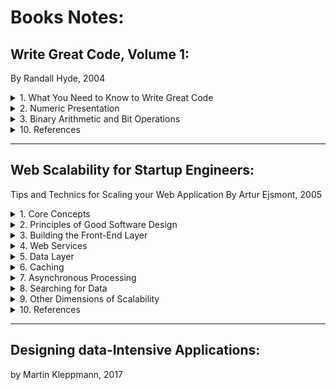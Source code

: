 # Books Notes:

## Write Great Code, Volume 1:
By Randall Hyde, 2004

<details>
<summary>1. What You Need to Know to Write Great Code</summary>
</details>

<details>
<summary>2. Numeric Presentation</summary>

- Radix: Base 
- Binary representation in programming languages: 
    - MASM t assembler adds a suffix: 
        - 1001b = 1001B = 10 base 10 
        - 1001 = One hundredand one base (radix) 10 
- Hexadecimal representation: 
    - How to make the difference between the numbers DEAD, BEEF, FEED, DEAF from standard program identifiers
    - C, C++, C#, Java add a prefix: 0xDEAD 
    - MASM adds a sufix h or H and should beggin with a digit (0-9): 
        - 0A001h, 234H
        - Something obiguous like "dead" would be written "0deadh" 
- Numeric String Presentation: 
    - Reading/writing a number from/to a user’s consol involve a string to number conversion (cin >> i in C++) 
    - A conversion from/to a string to/from a number is low 
    - It requires multiple steps
    - E.g., Conversation of a string to an unsigned integer: 
        - (1) Initialize an integer variable to 0 
        - (2) If there are no digits in the string, then the algorithm is complete and the variable holds the numeric value 
        - (3) Fetch the next digit (going from left to right) from the string 
        - (4) Multiply the variable by then and then add the digit fetched in step (3) 
        - Go to step (2) 
    - Converting an integer to a string takes even more effort 
        - It involves divisions by 10 
        - Division is very slow 
    - Great programmer will be careful the use of numeric/string conversions
        - Only use them when necessary 
- Internal numeric Representation: 
    - Make sure that your program use data objects that the machine can represent efficiently 
    - A Bit: 
    - A Nibble:
        - 4 bits  
        - Most computer systems don’t provide efficient access to nibbles in memory 
    - A byte: 
        - 8 bits 
        - The smallest addressable Data item on many CPUs 
        - The CPU can efficiently retrieve data on a 8-bit boundary from memory 
        - It’s the smallest unit of a storage on most machines 
        - Many languages use bytes to represent objects that require fewer than 8 bits such as Boolean 
        - To describe bits within a bytes, a bit number is used: 
        - Bit 0: LO, the Low Order bit or Least Significant bit 
        - Bit 1: 
        - ...
        - Bit 7: HO, Highest Order or Most Significant bit 
    - A word: 
        - It has a different meaning depending on the CPU 
        - On some CPU, it’s a 16-bit Object 
        - On other CPU, it’s a 32-bit or 64-bit Object 
        - In the 80x86 terminology, it’s 16-bits quantity 
        - Bit number 0… 15, LO, HO 
    - A double word: 
        - It's also called: dword 
        - In the 80x86 terminology, it’s a 32-bit Object 
        - CPU handles efficiently objects up to a certain size (typically 32 or 64 bits) 
        - This doesn’t mean that we can’t work with larger objects 
        - It simply becomes less efficient to do so 
        - This is why you typically won’t see programme handling numeric objects much higher than about 128 or 256 bits
    - A Quad word: 64 bits 
    - A Long word: 128 bits (a convention in the book only) 
    - A tbyte: 
        - An 80-bit type that is on Intel 80x86 platforms 
        - The 80x86 CPU family uses tbyte variables to hold extended precision floating-point values and certain binary-coded decimal (BCD) values
- Signed Numbers - The 2’s complement numbering system: 
    - It uses the HO bit as a sign bit 
    - With n digits, we can represent -2^[n -1] to +2^[n-1] - 1
    - E.g., with a 8-bit number 0x80 (10000000) is the smalled 16-bit negative number
    - Negation Algorithm:
        - Invert all the bits in the number 
        - Add +1 and Ignore any overflow 
        - E.g. 1, 0x05 (+5) => (Inversion) 0xFA =>(+1) 0xFB (-5) 
        - E.g. 2, 0xFB (-5) => 0x04 => 0x05 (+5) 
        - E.g. 3, 0x80 (smallest negative number in 8-bit representation) => 0x7F => 0x80
    - Smallest negative number in n-bit doesn't have a positive representation in n-bit representation (see n-bit representation limit above)
    - A single negative value will have different representations depending on size of the representation:
        - E.g. 1, -64:
            - It's 0xC0 in a 8-bit representation 
            - It's 0xFFC0 in a 16-bit representation
        - E.g. 2, -126: 
            - It's 0x82 in 8-bit representation
            - It's 0xFF82 in a 16-bit representation
- Some useful Properties of Binary Numbers: 
    - If LO bit = 1 in a binary (integer) => odd
    - If LO bit = 0 in a binary (integer) => even 
    - If the n LO bit of a binary number all contain 0 => the number is evenly divisible by 2^n
        - 00011000 (+24) => it's divisible by 2^3 (+8)
        - 00101000 (+40) => it's divisible by 2^3 (+8)
        - 10101000 (-88) => it's divisible by 2^3 (+8)
    - If a binary value contains a 1 in bit position p and 0s everywhere else => it’s equal to 2^p
        - 00001000 (p: 3) is equal to 2^3 (+8)
        - 01000000 (p: 7) is equal to 2^7 (+128)
    - If a binary value contains all 1s from Bit 0 to bit p - 1 and 0 elsewhere => it’s equal to 2^p - 1
        - 00001111 (p: 4) is equal to 2^4 - 1 (+15)
        - 01111111 (p: 7) is equal to 2^7 - 1 (+127) 
    - Shifting all bits in a number to the left by 1 position multiplies the binary value by 2
        - Shift(00001110, -1):(14*2) 00011100 (1C:28)
        - What about signed binary numbers?
    - Shifting all bits of an unsigned binary number to the right by 1 position divides the number by 2
        - Shift(00001110, +1) (14/2) 00000111 (+7)
        - Shift(00000111, +1) (7/2) 00000011 (+3)
    - Multiplying 2 n-bit binary values together may require as many as 2*n bits to hold the result
    - Adding or substracting 2 n-bit binary values never requires more than n+1 bits to hold the result
    - Inverting all bits in a binary number is the same thing as negating (changing the sign) and then substracting 1 from the result
        - Not n = n * (-1) - 1
    - Incrementing (adding 1 to) the largest unsigned binary value for a given number of bits always produces a value of 0
    - Decrementing (substracting 1 from) zero always produces the largest unsigned binary value for a given number of bits
    - An n-bit value provides 2^n unique combinations of those bits
    - The value 2^n - 1 contains n bits, each containing the value 1
    - You should memorize all the powers of 2 from 2^0 through 2^16, as these values come up in programs all the time
- Sign Extension, Zero Extension, and Contraction:
    - Extension of a non-negative value is different from the extension of a negative value:
        - E.g. of a non-negative value: 0x40 in 8-bit is 0x0040 in 16-bit
        - E.g. of a negative value: 0x82 in 8-bit is 0xFF82 in 16-bit (see 2's compliment numbering system above)
    - The sign extension:
        - It's extending a value from some number of bits to a greater number of bits
        - It requires to copy the sign bit (1) into the additional HO bits in the new format
        - E.g., Assigning a smaller integer to a larger integer
        - It never fails but...
        - It isn't always free even if it seems easy
        - It may require more machine instructions than using data with 2 like-sized integer variables
        - It never fails
    - The zero extension:
        - It's the sign extension for unsigned values
        - It requires to copy 0 into the additional HO bits in the new format
        - It never fails but it isn't always free... see sign extension above
    - The sign contraction:
        - It's converting a value with some number of bits to the same value with a few number of bits
        - It can fail or generate a completly different number
        - E.g., sign contract of -448 from a 16-bit representation 0xFE40 to a 8-bit can fail or generate a different number 0x40 (+64)
        - C language simply stores the LO portion of the number into a smaller variable and throws away the HO portion 
        - The algorithm is:
        - 1st Check All HO bytes that we want to discard 
        - If any HO bytes contain a value different from either 0x00 or OxFF (sign), conversion can't be done
        - 2nd Check the HO bit of the resulting value
        - It must match every bit removed in the previous step (either 0s or 1s)
        - E.g., sign contract 16-bit values to 8-bit values:
        - 0xFF80 is possible (0x80): discarded byte is 0xFF, HO bit in the resulting number (80) is equal to bits removed (1s of 0xFF byte)
        - 0x0040 is possible (0x40): discarded byte is 0x00, HO bit in the resulting number (40) is equal to bits removed (0s of 0x00 byte)
        - 0x0100 isn't possible: discarded byte 0x01 isn't 0x00 nor 0xFF
        - 0xFF40 isn't possible: discarded byte 0xFF, HO bit in the resulting number (40) isn't equal to bits removed (1 of 0xFF byte)
    - Recommendations:
        - Use sign extension carefully as it isn't always free
        - Avoid sign contraction as much as possible
        - Compare the number to contract with upper and lower bounds values before contraction
        - In low-level languages such as C/C++, turn this into a macro (#define) otherwise our code may become unreadble
        - In high-level languages, a check may be done automatically, handle exceptions
- Saturation:

</details>

<details>
<summary>3. Binary Arithmetic and Bit Operations</summary>


</details>

<details>
<summary>10. References</summary>

- Books:
- Whitepapers:
- Articles:
- Talks:

</details>

---

## Web Scalability for Startup Engineers:
Tips and Technics for Scaling your Web Application
By Artur Ejsmont, 2005

<details>
<summary>1. Core Concepts</summary>

- Most scalability issues can be boiled down to just few measurements: 
    - Handling more data. 
    - Handling higher concurrency levels 
    - Handling higher interaction rate. 
- Vertical Scalability: 
    - Adding more I/O capacity by adding more hard drives in Redundant Array of Independent Disks (RAID) arrays 
    - I/O throughput and disk saturation are the main bottlenecks in database servers 
    - Adding more derived and setting up a RAID array can help to distribute reads and write across more devices 
    - RAID 10 
    - Improving I/O access times but switching to Solid-State drives (SSD). SSD and Sequential Read/write: The difference isn’t that big 
    - Even For some No SQL databases such as Cassandra, SSD is less attractive because of this sequential write/read. Pp. 23
    - Reducing I/O operations by increasing RAM => this means more space for the file system cache and more working memory for the application
    - Improving network throughput upgrading network interfaces or installing new ones: 
        - Upgrade network provider’s connection or even upgrade your network adapters to allow greater throughput
    - Switching to servers with more processors or more virtual core (threads). 
    - Limits of Vertical Scaling: 
        - Cost: Cost of RAM of 256GB >>> RAM of 128GB ($18,000.00 >>> $3,000.00)
        - Database and applications limits due to Locks of share memory (lock contention)
- Isolation of services: 
    - It is moving different parts of the system to separate physical servers by installing each type of service on a separate physical machine
    - A service is an application like:
        - A web server (Apache for example) or 
        - A database engine (MySQL), 
        - File Transfer Protocol (FTP), 
        - DNS, cache, etc. 
    - Functional Partitioning: Divide your web app into smaller independent pieces and host them on separate machines 
        - Admin console where customers can manage their accounts: Machine 1, 
        - Main application business in Machine 2 
        - Each part of the app would use a different subdomain so that traffic would be directed to it based simply on the IP address of the web server 
- Content Delivery Network (CDN): 
    - It is a pScalability for Static Content 
    - A CDN is a hosted service that takes care of global distribution of static files (images, JavaScript, CSS, videos) 
    - It works as an HTTP proxy: 
        - Clients that need to download static files connect to one of the servers owned by the CDN provider instead of your servers 
        - If the CDN server doesn’t have the requested content yet, it asks your server for it and caches it from then on
    - This will reduce the amount of bandwidth your servers need
    - CDN would serve static content from the closest data center
- Horizontal Scalability: 
    - Distribution of the Traffic
    - Horizontally Scalable systems don’t need strong servers; they usually run on lots of  cheap “commodity” servers
    - But it requires a specific architecture (different from 1 server system architecture)
    - Areas where it is easiest to achieve horizontally Scalability: Web Servers, Caches
    - Area where it is more difficult: databases, other persistence stores
    - Round-Robin DNS service: 
        - It used to distribute traffic among web servers 
        - It is a DNS server feature allowing you to resolve a single domain name to one of many IP addresses 
        - Once a client received an IP address, it will only communicate with the selected server 
- Web Services Layer (7): 
    - It contains our application logic (business)
    - It is decoupled from the front-end layer (presentation and business logic are decoupled)
    - It makes "Functional Partitions" easier to create
    - The communication protocol used between front-end app. and web services is usually "Representational State Transfer" (REST) or Simple Object Access Protocol (SOAP) 
    - They should be kept Stateless: this make easier to scale them horizontally
    - They're often deployed in parallel to front-end application servers rather than hidden behind them (because they're exposed to 3rd-Parties and directly to customers)
- Additional Components: Since frond-end servers and web services are stateless, web applications often deploy: 
    - Object caches (5): used by bother frond-end application servers and web services
    - Message queues (6): used to postpone some of the processing to a later stage and to delegate work to queue worker machines. 
    - Queue Worker Machines (10): they're offline job-processing servers providing high-latency functions (such as asynchronous notifications and order fulfillment
- Data Persistence Layer: 
    - Most difficult layer to scale horizontally
    - It is an area of polyglot persistence: 
        - Where multiple data stores are used by the same company to leverage their unique benefits
        - It allows better scalability
- Application Architecture: 
    - Domain-Driven Design: It should evolve around the business model (it shouldn't revolve around a framework or any particular technology)
    - Front-end:  
        - The layer translating between the public interface and internal service calls
        - It will live in Front-end Servers (should be as dumb as possible, see Front-end layer above)
        - It should allow communication over HTTP (AJAX, web sessions, for example)
        - It should be as a plugin that could be removed, replaced or plugged back in, plug mobile front-end or command line front-end
        - It should be decoupled from the web service layer (business logic) 
        - It shouldn't be aware of any databases/3rd-party services
        - It could send events to message queues and use cache back ends to increase the speed and scaling
        - Whenever we can cache an entire (fragment of) HTML page, we save much more processing time than caching just the related database query 
    - Web Services: 
        - This is called: Service-Oriented Architecture (SOA)
        - I don't consider SOAP, REST, JSON or XML in the definition of SOA, as they are implementation details
        - It will live only in the web services layer
        - It is where most of the processing has to happen
        - It is where most of the business logic should live
        - Multi-Layers Architecture, Hexagonal Architecture, Event-Driven Architecture
    - Supporting Technologies:  
        - Message queues, application cache and search engine
        - They are usually 3rd party software products configured to work with our system
        - They could be considered as black boxes in the context of architecture
        - Data stores (Databases): they should also be considered as black boxes and as plug-and-play extensions
        - 3rd-party services: 
            - They are put outside of our system boundary 
            - They should be isolated by wrapping them in a layer of indirection (a good way to minimize the risk and our dependency on their availability)
    - Figure 1-10 High-level overview of the data center infrastructure:
        - ![Figure 1-10 High-level overview of the data center infrastructure](https://s3-us-west-2.amazonaws.com/hamidgasmi.com/Books/WebScalabilityforStartupEngineers/1-CoreConcepts-01.png)

</details>

<details>
<summary>2. Principles of Good Software Design</summary>

- Simplicity: Keep thing simple but no simpler
- Hide Complexity and Build Abstraction 
    - Local simplicity is achieved by ensuring that you can look at any single class/module/application and quickly understand what its purpose is and how it works 
        - When we look at a class:
            - We should be able to quickly understand how it works without knowing all the details of how other remote parts of the system work
            - We should only have to comprehend the class at hand to fully understand its behavior 
        - When we look at a module, 
            - We should be able to disregard the methods and think of the module as a set of classes 
        - When we look at an application, 
            - We should be able to identify key modules and their higher-level functions, 
            - but without the need to know the classes’ details 
        - When we look at a System, 
            - We should be able to see only our top level applications and identify their responsibilities 
            - without having to care about how they fulfill them 
    - At module level: No class should depend on more than few other interfaces or classes 
    - Avoid over engineering: 
        - This means building a solution that is much more complex than is really necessary
        - When we try to predict every possible use case and every edge case, we lose focus on the most common use cases
        - Good design allows you to add details and features later. 
        - Build iteratively. 
    - Test-Driven Development: 
        - Write tests first then implement the actual functionality. 
        - Since we write tests first, we wouldn’t add unnecessary functionality as it would require us to write tests for it as well. 
        - This allow us to focus on the output first (in other words the clients needs) before jumping on the solution. 
        - Models of Simplicity in Software Design: 
            - Grails, Hadoop and Google Maps API are a few models of simplicity (great places for further study). 
            - Grails: Read Grails in Action and Spring Recipes 
            - Hadoop: (mapReduce paradigm, Hadoop platform). Open source.  
            - To read: MapReduce white paper and Hadoop in Action. 
- Loose Coupling: to keep coupling between parts of our system as low as necessary  
    - Avoiding unnecessary coupling by generating public getters/setters: never do it 
        - Make them protected/public only when it is really necessary 
        - Hide as much as we can and expose as little as possible 
    - Avoiding unnecessary coupling: 
        - When clients of a module/class need to invoke methods in a particular order for the work to be done correctly 
        - Often it's caused by bad api design, such as the existence of initialization functions 
        - Clients of modules/classes shouldn’t have to know how you expect them to use our code 
    - Avoiding unnecessary coupling by avoiding circular dependencies between layers of the same application/modules/classes 
    - A diagram of a well-designed module should look more like a tree (directed a cyclic graph) rather than a social network graph 
    - E.g. of loose coupling: the design of Unix command-line programs and their use of pipes
    - E.g. of loose coupling: Simple Logging Facade for Java (SLF4J). 
        - To check it’s structure and to compare to Log4J and Java Logging API 
    - Books to read regarding loose coupling: 1,2,10,12,14,22,27,31 
    - DRY - Don’t Repeat yourself: 
        - Avoid reimplementing functions that exists: hashing functions, sorting, b-trees, model view controller (MVC) frameworks, database abstraction layers. 
        - Use libraries/tools/frameworks that do exist. Start 1st by searching online if there are any open-source alternative available out there. 
        - Use Design Patterns. Books: 1, 7,10,36,1 
        - Create web services to avoid duplicating a functionality into each application. 
    - Coding to Contract or coding to interface: 
        - By creating explicit contracts, we extract the thing that clients are allowed to see and depend upon. 
        - For methods, the contract is their signature. 
        - For classes, the contract is the public interface of the class: all accessible method and their signatures. 
        - For modules, the contract includes all the publicly available classes/interfaces and their public method signatures. 
        - For applications, the contract means some form of a web service API specification. 
        - We should depend on the contracts instead of implementation whenever we can. 
        - Interfaces should only depend on other interfaces and never on concrete classes. 
        - Classes should depend on interfaces as much as possible. 
    - Draw Diagrams: 
        - Use case, class diagram, module diagrams. 
        - UML books: 1,7,10 
        - Tool: Cloud based too: draw.io 
- Single Responsibility: 
    - Classes should have one single responsibility and no more. 
    - This will let our module/application/system decoupled and makes easy our unit tests.  
    - Guidelines: If a class breaks any of the guidelines below, it is a good indicator that we may need to revisit and potentially refactor it. 
    - Class Length: Keep a class length below 2 to 4 screens of code. 
    - Dependency: Ensure that our class depend on no more than 5 other interfaces/classes 
    - Ensure that a class has a specific goal/purpose. 
    - Class Comment: 
        - Summarize the responsibility of the class in a single sentence
        - Put it in a comment on top of the class name 
        - If we find it hard to summarize the class responsibility, it usually means that our class does more than one thing 
    - On the higher level, module or application we should 
        - limit the scope of each of them 
        - Isolate them from the rest of the system by using an explicit interface (a web service, for example). 
        - summarize its responsibility in 1 or 2 sentences 
    - Helpful Concepts: 
        - Design Patterns as strategy, iterator, proxy and adapter (books: 5, 7) 
        - Domaine-driven design (book: 2) 
        - Good software design books (1, 3, 7)
- Open-Closed Principle: 
    - It stands for "open for extension and closed for modification". 
    - It "... Maximizes the number of decisions not made." - Robert Martin
    - It allows us to leave more options available and delay decisions about the details. 
    - It reduces the need to change existing code. 
    - We should make the code flexible: Generic types, Interfaces, Comparators
- Dependency Injection: 
    - It provides references to objects that the class depends on, instead of allowing the class to gather the dependencies itself 
    - It is about knowing as little as possible: 
        - It allows classes to "not know" how their dependencies are assembled, 
        - Where they come from, or what actual implementation are fulfilling their contracts 
    - It can be summarized as:
        - Not using the "new" keyword in our classes and 
        - Demanding instances of our dependencies to be provided to our class by its clients. 
        - We could use a constructor-based dependency injection. 
    - It is limited to object created and assembly of its dependencies. 
    - E.g., Java Spring framework or Grails framework. 
- Inversion of Control (IOC): 
    - It is a broad principle that includes Dependency Injection principle.  
    - It is a method of removing responsibilities of a class to make it simpler and less coupler to the rest of the system. 
    - It is not having to know who will create and use your objects, how, or when. 
    - Instead of us being in control of creating instances of our objects and invoking methods, 
    - We become the creator of plugins or extensions to the framework. 
    - IOC will look at the web request and figure out which classes should be instantiated and which components should be delegated to
    - E.g., Spring, Symfony, Rails, Java EE containers. 
    - Components of a good IOC framework include the following: 
        - We can create plugins for our framework. 
        - Each plugin is independent and can be added or removed at any time. 
        - Our framework can auto-detect these plugins, or there is a way of configuring which plugin should be used and how. 
        - Our framework defines the interface for each plugin type and it isn't coupled to plugins themselves. 
- Designing for Scale: 
    - It comes with costs: 
        - 90% of startups fail; 
        - 9% succeed moderately and have limited scalability need; 
        - < 1% of them ever grow to the size that requires horizontal scalability 
    - Do not overengineer by preparing for scale that we will never use
    - Estimate first carefully the most realistic scalability needs of our system and design accordingly
    - Could be broken down to 3 basic design techniques: 
        - Adding more clones: adding indistinguishable components. 
        - Functional partitioning: dividing the system into smaller subsystem based on functionality. 
        - Data partitioning: keeping a subset of the data on each machine. 
- Adding More Clones: 
    - It is the easiest and most common scaling strategy. 
    - It is design our application in a way that would allow to scale by simply adding more clones (an copy of a component or a server). 
    - It is to be able to send each request to a random clone and get a correct result. 
    - Pay attention to where you keep the application state and how we propagate state changes among our clones. 
        - It works best for stateless services: it doesn't depend on the local state of the server so processing the request doesn't affect the way the service behaves).
        - Not stateless services are also using this technique. It is challenging though because we need to find ways to synchronize (by using replication for example) all clones and make them interchangeable. 
    - Adding more Web Servers Clones: 
        - It is to distribute the load equally among the all web servers. 
        - It is done by a load balancer. 
- Functional Partitioning: 
    - It is about creating subsystems out of different parts of our system. 
    - From infrastructure perspective, functional partitioning is the isolation of different server roles. 
    - We divide our data centers into different server types: object cache servers, message queue servers, queue workers, web servers, data store engines, and load balancers. 
    - It is the key practices of SOA architecture. 
    - Our services could share underlying infrastructure (data store servers, for example) or they could be hosted separately. By giving our services more autonomy, we promote coding to contract and allow each service to make independent decisions as to what components are required and what the best way to scale them out is. 
- Data partitioning: 
    - It is to partition the data to keep subsets of it on each machine instead of cloning the entire data set onto each machine. 
    - It is the most complex and expensive technique because we need to be able to locate the partition on which the data lives before sending queries to the servers and that queries spanning multiple partitions may become very inefficient and difficult to implement. 
    - Share-nothing principle:  
        - each server has its own subset of data, which it can control independently. 
        - Each node (server) is autonomous and propagation (replication) and locking aren't needed. 
- Design for Self-Healing (Availability, monitoring): 
    - It is designing software for high availability and self-healing. 
    - A system is considered available as long as it performs its functions as expected from the client's perspective. 
    - It doesn't matter if the system is experiencing internal partial failure as long as it does not affect the behavior that clients depend on. 
    - Systems are measured in the "numbers of nines":  
        - A system with availability of 2 nines is available 99% of the time (3.5 days of outage per year). 
        - A system with availability of 5 nines is available 99.999% of the time (5 minutes of outage per year). 
    - Failure must be considered a norm, not a special condition (hope for the best but prepare for the worst): with 1000 servers can easily give us a few failing servers every single day. There're other reason for failure such as power outages, network failures (timeouts for example) and human errors. 
    - E.g.:  
        - Netflix's Chaos Monkey. Netflix decided that the best way to prove that the system can handle failures is to actually cause them on an ongoing basis and observe how the system responds. 
        - Crash-Only concept: the system should always be ready to crash, and whenever it reboots, it should be able to continue to work without human interaction (CouchDB implement this concept and doesn't even provide any shutdown functionality: if you want to stop a CouchDB instance, you just have to terminate it). 
    - In practice, it is mainly about removing single points of failure and graceful failover. 
        - Single point of failure is any piece of infrastructure that is necessary for the system to work properly. 
        - E.g., DNS server (Domain Name System) if we have only one; database master server; file store server. 
        - Solution 1: Redundancy (if it is a good investment): is having more than one copy of each piece of data or each component of the infrastructure. 
        - Solution 2: without a redundancy, special attention + prepare a disaster recovery plan (business continuity plan) for all pieces of infrastructures. 
    - Self-Healing example: it is about minimizing the mean time to recovery and automating the repair process. An example is: Cassandra. 
        - Mean time to recovery is the key component of the availability equation. Mean time to failure / (mean time to failure + mean time to recovery) 
        - So if you can't control mean time to failure (if you're using cloud infrastructure for example), we need to focus on mean time to recovery. In fact, Cloud hosting services like AWS use cheaper hardware, trading low failure rates for low price.

</details>

<details>
<summary>3. Building the Front-End Layer</summary>

- Approaches to building web application:
	- Traditional multipage web application: 
		- Each request result is the browser reloading an entire page with the response received from the server
		- 2 decade old but still used for its simplicity
		- In the scope of this book
	- Single-page application (SPAs):
		- These execute the most business logic in the browser
		- They built in JavaScript (mainly)
		- Web servers often reduced to providing a data api and security layer
		- Any action on user interface, JavaScript code may initiate asynchronous calls to the server to load/save data
		- Based on the response received, JavaScript code replaces parts of the user interface
		- Popular with AngularJS and mobile app framework like Sencha Touch and Ionic
		- It isn’t in this book scope
	- Hybrid applications:
		- They way modern web application are built
		- Hybrid of 2 approaches above
- Managing State
	- State: it is any data The would have to be synchronized between servers to make them identical
	- Stateless: property of a service/server/object 
		- It doesn’t hold any data (state)
		- It makes instances of the same type interchangeable
		- It allows better Scalability
		- They delegate to external services/servers/objects any data that need to be synchronized across other servers/services/objects
	- Stateful:
		- It does hold data that other instances can’t access
		- Examples: user session data, local files, local memory state, locks
- Types of states stored in the frontend layer:
	- Managing HTTP Session:
	- HTTP protocol is stateless
	- There’re techniques to create a concept of a session on top of HTTP so that sever could recognize multiple requests from the same user as parts of same session
	- HTTP Sessions are implemented using cookies
	- To make services dealing with sessions stateless, there’re 3 ways:
		- Store session state in cookies: simple but could reduce performance if session size is big
		- Delegate the session storage to an external data store: Memcached, Redis, DynamoDB, Cassandra, Teracotta an object-clustering technology for Java JVM-based languages (Groovy, Scala, Java) Teracostta allows for transparent object access from multiple machines by introducing synchronization, distributed locking , and consistency guarantees
		- Use a load balancer that supports sticky sessions: web servers are stateful but the load balancer assigns a web server for each client and by injecting a load balancer cookie (additional) to the responses, it allows to keep track of each user is assigned to which server. It isn’t recommended!
- Managing files: there’re 2 types of files
	- User-generated content being uploaded to our servers
	- Files generated by our system that need to be downloaded by the user:
		- Sometimes, we can get away with generating files on the fly and avoid storing them
		- But in many cases, we need to store the files in their exact form to ensure they will never change (invoices)
	- Technology: Simple Storage Service (S3 private or public bucket), Azure Blob Storage as the distributed file storage for our files. Cheap and a good fit in the early stages of development, when it may not make sense to store all files internally on our infrastructure
	- Public files: We should always use a content delivery network (CDN) provider to deliver public files to our users. By setting a long expiration policy on public files, we’ll allow CDN to cache them effectively forever. Then, the original servers will receive less traffic, thereby making them easier to scale
	- Private files: CDN isn’t used. Simple storage service (S3 private bucket, for example)
	- Technology 2: 
		- build our own file storage and delivery solution 
		- Look for open source components, but we’ll most likely need to build and integrate the system ourself (considerable amount of work) 
		- To use Redundant Array of Independent Disk (RAID) controllers and distribute files among your file servers (if lot of files to store but do not need a lot of throughput) 
		- Think about high availability issues (Redundancy on 1 drive may not be enough, to store files on multiple physical servers) 
		- Think about a lot of concurrent reads and writes on the same files
		- We may then need to partition a larger number of smaller file servers or use SSDs to prove higher throughput and lower random access times
		- To consider partitioning our files by uploading them to a randomly selected server and then storing the location of the file in the metadata database. As we need more servers, we can then use weighted random server selection, which allows us to specify the % of new files written to each node
		- High availability can be achieved by RAID controllers, or make our application copy each file to 2 servers at same time or use something like rsync to keep each of our “master” file servers in sync with the slave
	- Technology 3: opt for an “out of the box”, open-source data store to store our files. MongoDB allows us to store files within a MongoDB cluster by using GridFS 
		- GridFS is a MongoDB extension that splits files into smaller chunks and stores them inside MongoDB collections as if they were regular documents
		- Benefit: we only need to scale 1 system, and we can leverage partitioning and replication provided by MongoDB instead of implementing our own
		- It may add some performance overhead
	- Technology 3 Similar: Astyanax Chunked Object Store release as open-source by Netflix
		-  It uses Cassandra as the underlying data store
		- This allows us to leverage Cassandra’s core features like transparent partitioning, redundancy, and failover
		- It then adds file storage-specific features on top of Cassandra’s data model
		- It optimized access by randomizing the download order of chunks to avoid hotspots within the cluster
		- It may add some performance overhead
		- Learn more about distributed file systems like google file system (GFS), Hadoop Distributed File System (HDFS), ClusterFS,  and fully distributed and fault-tolerant design
- Managing Other Types of State:
	- E.g., local server cache, application in-memory state, resource locks
	- Frontend cache could be inconsistent and application are sensitive to that (eCommerce cached prices)
		- if they’re in each web server. For example: real-time bidding application. Complexity to coordinate invalidation of old cached data in all caches
		- Solution (Stateless): Shared Object Cache: so there is only 1 copy of each object and it could invalidate more easily
		- Some use cases aren’t sensitive to cache inconsistency. For example, online blogging plateform like Tumblr.com
	- Resource Lock:
		- They’re used to prevent race conditions and sync access shared resources
		- In some cases, they’re used in frontend layer to guarantee exclusive access to some resources 
		- Distributed Lock System is needed here: 
		- lock state should be pushed out of the application server (same way as http state)
			Create an independent service for locks
			Used this service on all web app servers to share locks globally
			Downside: increases latency
			Tech related to Java: Zookeeper with Curator library developed by Netflix. 47, L16, L17
			Tech related to PHP or Ruby: simple lock based on atomic operations of NoSQL data stores (add operation in Memcached)
			Locks could be implemented with Redis, MySQL and postgreSQL
- Components of the Scalable Front End
	- DNS(Domain Name System):
	- It is to find the server IP address
	- It is recommended to use a 3rd party hosted service
	- Amazon Tech: Route 53 (it is seamlessly integrated with amazon ecosystem such as Elastic Load Balancer)
	- Amazon Tech: latency based routing of Route 53 to direct clients to the closest data center. L20-L21-L22. It works as GeoDNS but the data center is selected based on the latency measurement It is more robust  than GeoDNS as measurements could change over time, depending on network congestion, outages, and routing pattern 
	- GeoDNS: Data center is chosen based on location of the client
	- Other tech: easydns.com, dnsmadeeasy.com, dnsimple.com, dyn.com: they all offer similar level of service, latencies and uptime guarantees (L23-L34)
	- Load Balancers:
		- Before, DNS used to be used as load balancers (Round-Robin DNS). It is not recommended now a days since they aren’t transparent for clients (removing or adding a web server isn’t good since clients may have cached the IP address and will still use the old ones + propagation delays)
		- It is recommended to use a load balancer. DNS will have 1 IP address. No dns change is load balancers are removed/added
		- Benefit 1: hidden server maintenance:
			Take a web server out or the load balancer pool
			Wait for all active connections to « drain » and the safety shut down the web server without affecting even a single client
			Good for « rolling updates » and deploy new software across the cluster without any downtime
		- Benefit 2: Seamlessly increase capacity:
			Add more web servers at any time: transparent for clients
		- Benefit 3: efficient failure management
			Quickly Remove any faulty server and replace it if needed
		- Benefit 4: automated scaling:
			If cloud based hosting with ability to configure auto-scaling 
			Amazon, open stack, rackspace
			Add/remove servers could be done automatically throughout the day
		- Benefit 4: effective resource management:
			To use Secure Sockets Layer (SSL) offloading to reduce web servers needs
			Also called SSL termination
			It is a load balancer feature allowing us to handle all SSL encryption/decryption work on the load balancer and use unencrypted connections internally »
			It is recommended
	- Load Balancer as a Hosted Service:
		- If web app is hosted on AmazonEC2 or Azure: this solution is then recommended
		- Elastic Load Balancer (ELB): it is cheapest and simplest solution to start with (one less component to manage)
		- ELB scales transparently (done by Amazon)
		- ELB has built-in high availability. Do not worry about it becoming a single point of failure
		- ELB is cost effective with minimal up-front costs
		- ELB integrates with auto scaling and allows for automatic EC2 instance replacement in case of web server failures
		- ELB can perform SSL termination
		- ELB supports graceful back-end server termination by use of the connection draining feature
		- ELB can be fully managed using Amazon SDK so that we can automate LB config changes 
		- Downside of ELB: it needs some time to « warm up » and scale out. If you get sudden spikes in traffic that requires doubling capacity in a matter of seconds or minutes, ELB may be be too slow
		- They (ELB or Azure’s LB) allow internal load balancers
	- Self-Managed Software-Based Load Balancer:
		- It is an open-source software-based LB
		- Good If hosted on a cloud with LB or doesn’t meet our requirements
		- Tech Reverse Proxy such as Nginx
		- Specialized open-source LB product like HAProxy
		- Nginx is also a reverse HTTP proxy: it can cache http responses from our servers. This quality makes it a great candidate for internal web service LB
		- HAProxy: simple. It has built-in High-Availability support. Could be configured either as a layer 4 or layer 7 LB
			When it is set up to be a Layer 4 proxy, it doesn’t inspect higher level protocols to distribute the traffic. This allow HAProxy to be a LB for any protocol, not just HTTP/HTTPs
			When it is set up to be a Layer 7 proxy, it supports sticky sessions and SSL termination but needs more resource in this case.
	- Hardware Load Balancer:
		- A dedicated device for LB
		- Good if we’re hosting a high-traffic website in our own physical data center
		- Tech: devices like Big-IP from F5 or Netscaler from Citrix
		- Hardware optimized for LB: L25-L26
		- Expensive
- Web Server:
	- They shouldn’t have much business logic
	- They should be treated as a presentation and web service results aggregation Layer
	- Tech: dynamic languages: PHP, Python, Groovy, Ruby, JavaScript (Node.js). They make frontend problems easy to solve such as SEO, AJAX, internationalization, and daily template changes
	- Not recommended tech: pure java or C or a constraining framework like Java EE, JSF, or CGI
	- It is beneficial to have the same technology stack across all of our layers
	- How to choose a tech stack: L27-L28
- Caching:
	- 1st integrate a CDN: we can use it to proxy all of the web requests coming to our servers, or we can use it solely for static files like images, CSS, and JavaScript files Not all web app can use a CDN to effectively cache entire pages
	- 2nd implement reverse proxies: CDN isn’t always possible: more personalized our content is and the more dynamic the nature of our web app, the harder it becomes to cache entire http responses. In this case, we may be better off deploying our own reverse proxy servers to gain more control over what is cached and for how long Reverse proxies tech: Varnish, Nginx
	- 3rd Store data directly in the Browser: modern browsers allow us to store up to megabytes of data
		- Good for web app for mobile clients or SPAs
	- 4th Object Cache on Web Servers: if requests can’t be satisfied from browser caches or reverse proxies
		- Tech: Redis, Memcached
		- Examples: Facebook w62, Printerest L31, Reddit L32, Tumblr L33
- Auto-Scaling:
	- Scale out or scale down automatically depending on the volume of the traffic and server load
	- It is a technique rather than a component of our infrastructure
	- By using the history volume of the traffic (days, weekends, time of the day), scale out or scale down accordingly
	- Tech: Amazon, azure, Rackspace
	- For Amazon requirement for auto-scaling:
		-  EC2, 
		- Create a web server image (Amazon Machine Image -AMI
		- Configure AMI to be able to bootstrap itself and join the cluster automatically
		- Everything needed for a new EC2 instance to be fully functional web server must be in the AMI file itself, passed in by AMI launch parameters, or fetched from a remote data store
		- We can also use Amazon storage services like SimpleDB to store bootstrap configuration for EC2 instances
		- Next, we can create an auto-scaling group to define scaling policies. It is a logical presentation of our web server cluster and it can have policies like « add 2 servers when CPU utilization is over 80% »
		- Amazon has a powerful policy framework, allowing us to schedule scaling events and set multiple threshold for different system metrics collected by Cloud Watch (a hosted service used to gather system-level metrics) »
		- When we create an auto-scaling group, we can also decide to use Amazon ELB. Then new instances added to the auto-scaling group will be automatically added to the LB pool as soon as they complete boostrapping
		- Peak: good user experience?
		- Trough: in a cost-effective manner
- Deployment Examples:
	- AWS Scenario:
		- Good for young startups
		- Amazon CloudFront: Amazon’s CDN
		- S3 buckets: location to store static files. It could be public or private
	- Private Data Center: 
		- CDN and DNS is recommended to use a 3rd party providers
	- Private data center good if:
		- We may require more predictable latencies and throughput. Hosting on our own hardware let’s us achieve submilisecond server-to-server round trips
		- Hardware servers are much more powerful than virtual servers. We’ll need many fewer machines when migrating from the cloud to bare hardware
		- Buying servers up front is expensive for a small company, but once it’s network engineering team grows and is managing over hundred servers, it may become cheaper to have our own servers rather than renting « compute units » Vertical scaling is in general more effective when done using our own hardware (RAM, I/O, SSD drives are still very expensive in the cloud when compared to regular servers)
		- Strict legal restrictions
	- Shared files deployment: depends on the throughput and data size. It is recommended solutions where the application doesn’t have to know how files are stores and replicated 
		- FTP server (File Transfer Protocol): simple
		- SAN (Storage Area Network): sophisticated
		- NoSQL data stores: sophisticated
	- We’ll need to be able to serve these files via a CDN:
		- We’ll need to put a layer of web servers in front of our file storage to allow public access to our files via the CDN
	- Books: 8, 48, 49
		- Modern web framework Spring: 14
		- Grails: 22,34: they promote good web app architecture
		- Cloud hosting: 29, w34-w36,w38

</details>

<details>
<summary>4. Web Services </summary>

- Designing Web Services:
	- Web Services an an Alternative Presentation Layer:
		- Oldest approach: Build web app 1st and then add web services on top of it
		- Monolithic approach
		- Easy to implement. Could be good for MVPs since business model isn’t tested. But not good from scalability perdpective	
	- The API-First Approach:
		- It is a new approach
		- It implies designing and building api contracts first and then building clients consuming that API
		- It came 1st as a solution to the problem of multiple user interfaces
		- It is usually much more difficult in practice than it might sound
		- It is better suited for more stable companies than it is for early-phase startups
		- It may be a cleaner way to build software, but it requires more planning, knowledge about your final requirements, and engineering resources as it takes more experience to design a scalable web service and make it flexible at the same time
	- Pragmatic Approach:
		- Learn and fail fast: no api first approach
		- Then once the idea is tested, implement a web service
		- As a result of this mixed approach, we’re likely going to end up with a combination of tightly coupled small web applucation of little business value and a set of web services fulfilling more significant and well-defined needs
- Types of Web Services:
	- Function-Centric Services:
		- The concept is to be able to call functions’ or objects’ methods on remote machines without the need to know how they are implemented (language, architecture)
		- All arguments and data needed to execute that function would be serialized and sent over the network to a machine that is supposed to execute it… serialize the result and send it back over the network
		- In practice, this was much more difficult to implement across programming languages, Central Processing Unit (CPU) architectures, run-time environments as everyone had to agree on a strict and precise way of passing arguments, converting values, and handling errors… additionally, we have to deal with resource locking, security, network latencies, concurrency, and contracts upgrades
		- There were a few types: Common Object Request Broker Architecture (CORBA), Extensible Markup Language - Remote Procédure Call (XML-RPC), Distributed Component Object Model (DCOM), and Simple Object Access Peotocol (SOAP)
		- SOAP became the dominant technology
		- SOAP implementation is to use XML to describe and encode messages and the HTTP to transport request and responses between clients and servers (WSDL and XSD files)
		- Impraticable with web technologies like PHP
		- We can’t use HTTP-level caching with SOAP: because soap requests are issued by sending XML documents (request parameters and method names are contained in the XML document itself The Uniform Resource Locator URL doesn’t contain all the information needed to perform the remote procedure call)
		- The fact above makes SOAP much less scalable in applucation where the web service response could be cached by a reverse proxy
		- Some SOAP ws-* are stateful
		- Not recommended!
    Ressource-Centric Services
		- Each resource can be treated as a type of object, and there are only few operations that can be performed on the objects (create, delete, update, and fetch)
		- REST Framework: an HTTP service with a routing mechanism to map the URL patterns to our code
		- Drawbacks: Clients won't be able to auto-generate the client code or discover the web service behavior
		- Benefit: it is less strict, allowing nonbreaking changes to be released to the server side without the need to recompile and redeploy the clients
		- A way to go around the problem of discoverability is for the service provider to build and share libraries for common languages. Client code needs to be written only once and then can be reused by multiple customers/partners This puts burden on the service provider, but allows you to reduce onboarding friction and create even better abstraction than autogenerated code would
		- Security: the client would 1st authenticate (often using Oauth 2) and then provide the authentication token in HTTP headers of each requests 
		- REST services depend on HTTPS
		- They're stateless and public operations performed using GET method could be cached transparently by HTTP caches
- Scaling REST Web Services - Keep Service Machines Stateless:
		- Push all shared state out of our web service machines onto shared data stores like object caches, databases, and message queues (see previous chapter)
		- The only type that is safe to keep on our web service machines are cached objects, which don't need to be synchronized or invalidated in any way. By definition, cache is disposable and can be rebuilt at any point of time, so server failure doesn't cause any data loss.
		- Use cases where we'll need to share some state between our web service machines:
			- Security: as our web service is likely going to require clients to pass some authentication token with each web service request (token to be validated on the web service side).  The best approach is to use a shared in-memory object cache by mapping the authentication token and have each web service machine reach out for data needed at request time (this makes easy to invalidate it when users' permissions change)
			- How to support resource Locking: this could be handled by distributed lock systems (Zookeeper) or develop our own lock service using a data store of our choice. To make sure our web services scale, we should avoid resource locks for as long as possible and look for alternative ways to synchronize parallel processes (it is challenging and creates an opportunity for our service to stall or fail) Alternatives of locks are sometimes possible: use optimistic concurrency control where we check the state before the final update; use message queues as a way to decouple components and remove the need for resource locking
			- How to avoid deadlocks: If we decide to use locks, it is important to acquire them in a consistent order. For example, if we're locking 2 user accounts to transfer funds between them, make sure we always lock them in the same order (the account with an alphanumerically lower account # gets locked first)
			- Lock granularity: if we go with locks, we need to strike a balance between having to acquire a lot of fine-grained locks and having coarse lock that block access to large sets of data 
			- Fine-grained locks increase latency as we keep sending requests to the distributed locks service. They may also increase the complexity and losing clarity as to how locks are being acquired and from where => source for deadlocks
			- Few coarse locks: may reduce the latency and risk of deadlocks, but  we can hurt our concurrency at the same time, as multiple web service threads can be blocked waiting on the same resource lock		
		- Application-level transactions: transactions can become difficult to implement, especially if we want to expose transactional guarantees in our web service contract and then coordinate higher-level distributed transactions on top of these services
			- A distributed transaction is a set of internal service steps and external web service calls that either complete together or fail entirely (it is similar to database transaction). The most common method of implementing distributed transactions is the 2 Phase Commit (2 PC) algorithm Stay away from distributed transactions and consider alternatives instead
			- Alternative 1: is to not support them at all
			- Alternative 2: is to provide a mechanism of compensating transaction. A compensating transaction can be used to revert the result of an operation that was issued as part of a larger logical transaction that has failed
- Scaling REST Web Services - Caching Service Responses:
		- It is about using the power of HTTP protocol caching (Get requests: Make sure 1st than it doesn't cause any state change or data updates... Even logs that could be useful for BI and advertising teams)
		- Be careful to web servers' local object caches. This could make each local cache to have its version
		- Identify web services which require authentication and which do not 
			- Authenticated REST endpoints could make each user to see different data based on their permissions. This means that the URL isn't enough to produce the response for the particular user
			- Instead the HTTP cache would need to include the authentication headers when building the caching key
			- This cache separation (a separate cache for each user) is good if our users should see different data, but it is wasteful if they should actually see the same thing
			- Authenticated REST resources by using HTTP headers like Vary
			- To leverage HTTP caching: make as many of our resources public as possible. This allows us to have a single cached object for each URL
- Scaling REST Web Services - Functional Partitioning:
		- It is a way to split a service into a set of smaller, fairly independent web services, where each of them focuses on a subset of functionality of the overall system.
		- For example for an e-Commerce website, we could have two functional partitioning. 1st one for products and the second one for customers.
		- The 2 functional partitioning could have differences in access patterns (More reads for products; more write for customers) => this result in different scalability needs
		- Does it make sense to use the same caching for both services?
		- Does it make sense to use the same type of data store?
		- Are both services equally critical to the business, and is the nature of the data they store the same?
		- Do we need to implement both of these vastly different web services using the same technology stack?
		- It would be best if we could answer "No" to these questions.
		- Be careful of performing functional partitioning too early or creating too many partitions: when new use cases arise that require a combination of data and features present in multiple web services. For example, what if we need to built a recommendation service where we need data from both services (products and customers).

</details>

<details>
<summary>5. Data Layer</summary>

- Scalling a relational database engine (MySQL):
	- Replication: have multiples copies (clones) of the same data stored on different machines.
		- Master-Slaves replication:
			- 1 Master dedicated for clients' writes requests (CUD: Creates, Updates, Deletes).
			- N Slaves dedicated for clients' read requests (R: Reads).
			- Synchronization (Master - Slave servers) is done through a log file called a binlog.
			- The master writes CUD binlog statements in  with a statement sequence #. 
			- Each Slave server copies statements from binlog file to its a relay log file. Then statements are executed on slave's dataset. 
			- Each slave server maintains the offset of the most recently seen statement from which to execute next statements.
			- Master and its Slaves servers replication is asynchronous: The master server writes on its own binglog file regardless if any slave servers are connected or not. The slave servers know where they left off and make sure to get the right updates.
			- Therefore, Master and Slaves servers are decoupled	
			- Replication lag: it takes some time to a data to be replicated on all slave servers. It should take < 1 second.
			- Reads could be distributed on slave server (a Slave 1 for regular application queries, a Slave 2 for slow read queries such as reporting queries)
			- Use it to perform zero-downtime backups.
			- Slave failure: If a slave server dies, we can simply take it out of rotation (stop sending requests to that server). It isn't a big concern.
			- Master failure: MySQL doesn't support automatic failover or any mechanism of automated promotion of slave to a master. It is a manual process (find out a slave that is most up to date. Then reconfigure it to become a master. Make sure that the remaining slave servers are identical to the new master. Reconfigure them to replicate from the new master). 
			- We have a single source of truth semantics
		- Master-Master replication:
			- 2 master servers that could accept writes.
			- Circular Replication: Master A replicates from Master B and Master B replicates from Master A.
			- Binlog stores: the server name the statement was originally written to. This way, a statement isn't executed twice on the same server.
			- Complex but it is a could be used as a faster solution for master server failover: In case of Master A failure, our application can be quickly reconfigured to direct all writes to Master B.
			- Masters can also have the same number of slave servers. Our application can be then running with equal capacity using either of the groups.
			- This could be used to upgrade our software/hardware with minimal downtime (upgrade one group at a time)
			- It isn't recommended to let the application write on both masters at same time: higher complexity and risk of data inconsistency. Use auto-increment and UUID() in a specific way to make sure we never end up with the same sequence # being generated on both masters at the same time (see below). 
			- It isn't a scalability tool: master servers perform all writes (they don't do less) + additional writes relay log. Master servers have the same data size (more memory, more disk...).
			- We lose a single source of truth semantics
		- Ring Replication:
			- When 3 or more master servers.
			- It is the worst replication variants discussed so far.
			- Reduce availability (higher chance of one of servers failing) and makes failure recovery more difficult
			- This increases replication lag: each write jumps from master to master until it makes a circle (if 4 master servers and 0.5 second for each replication then: 1.5 second for all replication)
			- We lose a single source of truth semantics.
		- Replication challenges:
			- Rebuilding a MySQL slave is manual process: In fact, MySQL doesn't allow us to bootstrap a slave from an empty database. We need a consistent backup of all of the data and the corresponding sequence # of the last statement that was executed. From there, the slave server could be started and it will begin catching up with the replication backlog. It could be long for busy databases.
			- Master failure management: see Master-Slaves replication above.
			- Replication lag:  
				- How to make sure that a read request that happen after a write get the most recent data?
				- No matter which server we ask, there may be an update on its way from the master that can't be seen yet.
				- This is called eventual consistency.
				- To prevent this timing issue, one approach is to cache the data that has been written on the client side so that we wouldn't need to read the data that we have just written.
			- It isn't a way to scale data set size (since the whole data set is cloned in all servers).
			- There're many ways in which we can break MySQL replication or end up with inconsistent data: 
				- Using functions that generate random numbers or 
				- Executing an update statement with a limit clause may result in a different value written on the master and on its slaves. 
				- Once master and slaves get out of sync, we are in serious trouble, as all of the following CUD statements may also behave differently on each of the servers.
				- Open-Source tools that can help us to discover such problems: pt-table-checksum, pt-table-sync.
			- Deploy multiple levels of slaves to increase the read capacity:
				- A good way to Scale the number of read queries per second
	- Data Partitioning (Sharding):
		- It is to divide the data set into smaller pieces so that it could be distributed across multiple machines.
		- It is a scaling tool since none of the servers would need to deal with the entire data set.
		- The servers become independent from one another, as they share nothing (in the simple sharding scenario)
		- Choosing the Sharding Key: It a way to find the server (the shard) where the data is stored by using the sharding key: 
		- Mapping with an Algorithm that allow us to map the sharding key value to the actual server number ().
			- This will make difficult to scale up: if new servers are added, the mapping algorithm will change and return wrong server #. 
			- For example, modulo based mapping, with 3 servers (0, 1, 2), user id = 8 would return server 2.
			- But with 4 servers (0, 1, 2, 3), user id = 8 would return 0.
		- The mapping should allow servers to end up with roughly the same amount of data.
			- For example, Sharding based on country of origin won't assure an equal distribution.
			- Some servers will have large data sets
			- Eventually, they will end up in situation where one bucket becomes so large that it can't be handled by a single machine any more!
		- Mapping with a separate database: 
			- We could look up at the server # based on the sharding key value.
			- It fix the issue above of adding new shards.
			- Data could be migrated incrementally from one server to another, one account at a time.
			- To migrate a user, we need to lock their account, migrate the data, update data mapping table and then unlock the user account.
			- Migrate top sales clients to separate dedicated database instances to give them more capacity (sales scenario)
			- Or in another scenario, if activity isn't a good thing, migrate top noise clients into a database with all noisy users to punish them for consuming too many resources.
			- Implementation: We could use a MySQL database and use Master server that would be the source of truth + replicate that data to all of the shards + Cache to prevent any replication lag issue
		- Mapping modulo function + logical database number:
			- We use the modulo function to map from the sharding key value to the database #, but each database is just a logical MySQL database rather that a physical machine.
			-  Low cost and minimal increase of complexity.
			- 1st, we decide how many machines we want to start with (let's say: 2).
			- Then, we forecast how many machines, we may need down the road (let's say: 32).
			- In the example above (2 initial machines and 32 forecasted ones), we create 16 databases on each of the physical server.
			- In server A, we could name the databases: db-00 to db-15 and in server B: db-16 to db-31.
			- We deploy the exact same schema to each of these databases so that they're identical (see schema below).
			- At the same time, we implement the mapping function in our code that allow us to find the database # and the physical server # based on the sharding key value.
			- When we need to scale out, we simply split our physical server in two and modify our mapping server function.
			- Data migrations aren't needed (save time).
			- Small downtime for scaling out.
		- Ids aren't unique across shards (since they're generated using auto increment and databases don't know anything about one another). 
			- It may be acceptable.
			- Or if we wanted to have a globally unique IDS, we could use: auto_increment_offset.
		- Implementation:
			- It could be done on our application layer on top of any data store.
			- Some data stores provide automatic sharding and data distribution out of the box.
		- Challenges:
			- We can't execute queries spanning multiple shards (databases are independent). Execute on each shard then reprocess (merge, aggregate or group) on top of all sub results. For example, the product with TOP sales on each shard isn't necessary the product with TOP sales for the whole application!
			- We lose the ACID properties of our database as a whole. For example, if an update is needed on all shards, it could succeed on 1 share and it is committed but could fail on another shard and rolledback!
			- Get unique Ids globally: the application may need to enforce these rules. 
				□ MySQL: use auto-increment with an offset to ensure that each shard generates different #.
				□ Redis: use INCR command to increase the value of selected counter and return it in an atomic fashion. This way, we could have multiple clients requesting a new identifier in parallel and each of them would end up with a different value (guaranteeing global uniqueness).
			- Lot of extra work to scale out (add new servers): see above.
			- A solution of all challenges above is to use a cloud hosting provider (Azure SQL Database Elastic Scale is set of libraries and supporting services that take responsibility for sharding, shard management, data migration, mapping, and even cross-shard query execution)
	- Put it all together:
		- Situation	How to scale
		- Many more reads than writes	1. Replication: Scale reads by adding read replica servers
			- They've the exact copy of the data that the master database has
			- The reads will be done then from the slave databases
			- The writes will be done in the master database
		- If it ins't enough	1. Functional partitioning: Split the database into 2 functional components
			- Example: 
			- Store all of the user-centric data on one database and the rest of the data in a separate database.
			- At the same time, we could split the functionality of our web services layer into 2 independent web services. Each of them will deal with one of the servers above.
			- Functional partitioning + Replication (situation 1 and 2):
				- A functional server could be replicated (Master/Slaves) if needed
		        - A slave could be used as a backup: failover slave.
- Scalling with No SQL:
	- Eric Brewer's CAP theorem:  it is impossible to build a distributed system that would simultaneously guarantee Consistency, availability and Partition tolerance.
	- Consistency ensures that all of the nodes see the same data at the same time.
	- Availability guarantees that any available node can server client requests even when other nodes fail.
	- Partition tolerance ensures that the system can operate even in the face of network failures where communication between nodes is impossible.
	- CAP theorem was popularized under a simplified label: "Consistency, Availability, or Partition tolerance: Pick 2"
	- Eventual Consistency:
		- A property of a system where different nodes may have different versions of the data,
		- But where state changes eventually propagate to all of the servers.
		- Conflicts could happen: an item updated in 2 different servers at the same time
		- A conflict could be resolved by "The most recent write wins" policy. It is simple but it may lead to some data being lost.
		- Dynamo: A conflict could also be resolved by clients: all conflicting values are kept. When a client asks for that data, it would then return the conflicted version of the data, letting the client decide how to resolve the conflict. For example for Amazon shopping card, if there're 2 shopping cards version, the client service will merge them.
		- Cassandra: employs self-healing strategies. 10% of reads sent to Cassandra nodes trigger a background read repair mechanism: After a response is sent to the client, the Cassandra node fetches the requested data from all of the replicas, compares their values, and sends updates back to any node with inconsistent or stale data.
		- Some eventually consistent systems, such as Cassandra, allow clients to fine-tune the guarantees and tradeoffs made by specifying the consistency level of each query independently. We can choose which queries require more consistency and which ones can deal with stale data.
	- Quorum Consistency: means the majority of the replicas agree on the result. 
		- When we write using quorum consistency, the majority of the servers need to confirm that they have persisted our change.
		- Reading using quorum means that the majority of the replicas need to respond so that the most up-to-date copy of the data can be found and returned to the client.
		- Good to trade latency for consistency: we need to wait longer for the majority of the servers to respond but we get the freshest data.
	- Faster Recovery to Increase Availability:
		- A good example is MongoDB.
		- Data is automatically sharded and distributed among multiple servers. Each piece of data belongs to a single server, and anyone who wants to update data needs to talk to the server responsible for that data.
		- Any time a severs becomes unavailable, MongoDB rejects all writes to the data that the server was responsible for.
		- MongoDB supports replica sets and it is recommended to setup each of the shards as a replica set.
		- In replica sets, multiple servers share the same data, with a single server being elected as a primary. Whenever the primary node fails, an election process is initiated to decide which of the remaining nodes should take over the primary role. Once the new primary node is elected, replication within the replica set resumes and the new primary node's data is replicated to the remaining nodes. This way, the window of unavailability can be minimized by automatic and prompt failover.
		- MongoDB is "more" to CP: Consistency and Partition Tolerance. But: if the primary node failed before our changes got replicated to secondary nodes, our changes would be permanently lost	
	- Cassandra Topology:
		- It is built at facebook and could be seen as a merger of design patterns borrowed from BigTable (google) and Dynamo (Amazon).
		- All its nodes are functionally equal.
		- It doesn't have a single point of failure, and all of its nodes perform the exact same functions. 
		- Clients can connect to any of Cassandra's nodes 
		- When they connect to one, that node becomes the client's session coordinator.
		- Clients send all of their requests to the session coordinator and the coordinator takes responsibility for all of the internal cluster activities like replication or sharding
		- Although Cassandra nodes have same function in the cluster, they are not identical: each node has a dataset it is responsible for.
		- Cassandra data model is based on a wide column: we create tables and then each table can have an unlimited number of rows.
		- Different rows may have different columns (fields) and they may live on different servers in the cluster.
		- Downside (searching): to access data in any of the columns, we need to know which row are we looking for. And to locate the row, we need to know its row key.
		- It supports a form of replication (different from replication in MySQL): there is no master-slave relationship between servers. Each copy of the data is equal important
		- Administration is done automatically: for example replacement of a node that is down because all the data that is in this server is also stored on multiple servers.

</details>

<details>
<summary>6. Caching</summary>

It is used in numerous technologies: 
	• CPU memory caches, 
	• hard drive caches, 
	• Linux OS file caches, 
	• DNS client caches, 
	• HTTP proxies and reverse proxies, and 
	• different types of application object caches.

Definition:
	• Each object in the cache is identified by its cache key.
	• The only way to locate an object is by performing an extract match on the cache key.
	• It is usually stored in memory.
	• If we try to cache more objects than can fit in our cache, we’ll need to remove older objects before we can add new ones.
	• Objects are cached for a predefined amount of time called Time To Live (TTL)

Cache Hit Ration:
	• It is the single most important metric. 
	• It is the number of requests served by the same cached result.
	• Example: if we can serve the same cached result to satisfy 10 requests on average, our cache hit ratio is 90%. This is because we need to generate each object once instead of 10 times.
	
	3 Factors that are affecting the cache hit ratio:
	• Cache key space:
		○ It is the number of all possible cache keys our application could generate.
		○ Statistically, the more unique cache keys our application generates, the less chance we have to reuse ant one of them.
		○ We should always consider ways to reduce the number of possible cache keys.
	• Cache Space:
		○ # items that we can store in our cache before running out of space.
		○ It depends directly on the average size of our objects and the size of our cache.
		○ The size is limited since the cache is usually in the memory.
		○ It is expensive (since the memory is expensive).
		○ Replacing (evicting) objects reduces our cache hit ratio.
	• Longevity (TTL):
		○ It is how long, on average, each object can be stored in cache before expiring or being invalidated.
		○ The longer we can cache our object for, the higher the chance of reusing each cached object.
		○ However, be careful to stale data when data is cached for too long!
		
	• Use cases with a high ratio of reads to writes are good candidates.
	• Use cases with data updating very often may render cache useless.

Caching based on HTTP:
	• Its type is: read-through cache.
	• This means that the application isn’t aware of the existence of this cache.
	• It is positioned transparently between the application and its data sources. 
	• Few extensions have been added to the HTTP specification, allowing different parts of the web infrastructure to cache HTTP responses.
	• There’re many different HTTP headers related to caching, and
	• There’re HTML metatags related to caching,
	• This makes understanding HTTP caching a bit more difficult.
	• Related technologies work as read-through caches: if the request can’t be satisfied from cache, the client connects to the read-through cache rather than to the origin server that generates the actual response.
	• Read-Through cache are transparent to the client since it is using the same interface as the service.
	• This give the flexibility of allowing to add layers (chains) of caching to the HTTP stack without needing to modify any of the clients.
	• We can use the same http headers to control caching of our web, static resources such as images, and web service responses (REST-ful services).
	• HTTP Caching Headers:
		○ "Pragma: no-cache": can be interpreted differently by different implementations.
		○ "Cache-Control": 
			§ It was added to the HTTP 1.1 specification
			§ It is supported by most browsers and caching packages.
			§ It allows to specify multiple options: no-cache, private, public, no-store, max-age, must-revalidate...
			§ private: Indicates the result is specific to the user who requested it. Only browsers will be able to cache it because intermediate caches would not have the knowledge of what identifies a use).
			§ public: Indicates the response can be shared between users as long as it has not expired. The response is either public or private.
			§ no-store: Indicates the response should not be stored/persisted on disks by any of the
			intermediate caches. The response can only be cached in memory. We should include this option any time our response contains sensitive user information so that neither the browser nor other intermediate caches store this data on disk.
			§ no-cache: Indicates the response should not be cached. Actually, it states that the cache needs to ask the server whether this response is still valid every time users request the same resource
			§ max-age (not recommended): Indicates the TTL of the response. It can be expressed in a few ways, causing potential inconsistency. It is less backwards compatible and depend on the Expires HTTP
			header instead (see below).
			§ no-transform: Indicates the response should be served without any modifications such as CDN provider image transcoding to reduce their size.
			§ must-revalidate: Indicates that once the response becomes stale, it cannot be returned to clients without revalidation. Although caches may return stale objects under certain conditions, for example, if the client explicitly allows it or if the cache loses connection to the origin server. By using must-revalidate, we tell caches to stop serving stale responses no matter what. Any time a client asks for a stale object, the cache will then be forced to request it from the origin server.
			§ The Cache-Control header is rarely used by the clients (it is possible though) and it has slightly different semantics when included in the request. For example, the max-age option included in the requests tells caches that the client cannot accept objects that are older than max-age seconds, even if these objects were still considered fresh by the cache.
		○ Expires Header (recommended): 
			§ It allows to specify an absolute point in time when the object becomes stale.
			§ A cached object is considered fresh as long as its expiration time has not passed.
		○ Vary header: 
			§ It is to tell caches that we may need to generate multiple variations of the response based on some HTTP request headers
			§ For example Vary: Accept-Encoding: indicates that we may return responses encoded in different ways depending on the Accept-Encoding header that the client sends to our web server. Clients who accept gzip encoding will get a compressed response, whereas others who cannot support gzip will get an uncompressed response.
			
	• Cache Scenarios:
		○ The best scenario is allowing our clients to cache a response forever. We may want to apply it for all of our static content (images, CSS, or JavaScript files).
			
	
Custom object Cache:
	• It’s type is cache-aside cache.
	• This means that the application is aware of its existence.
	• The application actively uses it to store and retrieve objects (it isn’t transparent).
	• It could be imagined as key-values stores with support of object expiration.
	• Client-Side Caches:
		○ It is the cache that is located directly in the client's device.
		○ Did

Scaling Object Caches:
	• Client-Side caches:
		○ They can’t be scaled, as there is no way to affect the amount of memory that browsers allow us to use.
	• The web server local caches:
		○ They’re usually scaled by falling back to the file system, as there is no other way to distribute or grow cache that, by definition, lives on a single server.
		○ In some scenarios, 
			§ we may have a very Data pool where each cached object can be cached for a long period of time but objects are accessed relatively rarely.
			§ It may be good idea to use the local file system of our web servers to store cached objects as serialized files rather than storing them in the memory of the shared cache cluster.
		○ Accessing cached objects stored on the file system is slower, but it doesn’t require remote connections, 
		○ So the web server becomes more independent and insulated from the other subsystem’ failures.
		○ File-based caches can also be cheaper because the disk storage is much cheaper than operating memory and we don’t need to create a separate cluster just for the shared object cache.
		○ Given the rising popularity of SSD drives, file system-based caches may be a cheap and fast random access memory (RAM) alternative.
		
	• Distributed object caches:
		○ It may scaled in different way depending on the technology used.
		○ Data partitioning (see Chapter 2 & 5) is the best way to go.
		○ It allows to scale the throughput and the overall memory pool of our cluster.
		○ Some tech’ like Oracle Coherence support data partitioning out of the box.
		○ Most open-source solutions like Memcached and Redis are simpler than that and rely on client-side partitioning. 
			§ For example, Memcached’s libMemcached client library’s built-in features to partition the data among multiple servers (each cache object is assigned to a single server without any redundancy or coordination between cache servers). This is an example of the share-nothing approach.
			§ Using consistent hashing is very important here (like libMemcached one):
			§ All possible cache keys are represented as a range of numbers, with the beginning and end joined to create a circle.
			§ Then we place all of our servers on the circle, an equal distance from one another.
			§ Then we declare that each server is responsible for the cache keys sitting between it and the next server (moving clockwise along the server).
			§ This way, by knowing the cache key and how many servers we have in the cluster, we can always find out which server is responsible for the data we’re looking for.
			§ Scaling our cache cluster horizontally (add a new server), causes each server to move slightly on the ring. This was, only a small subset of the cache keys get reassigned between servers, causing a relatively small cache-miss wave.
			§ A naive mapping approach like a modulo function that would map a cache key to a server # will reassign our cache keys (purging our entire cache) each time a server is added or removed from the cluster.
			
	• Data Replication:
		○ Some caches, like Redis, allow for master-slave replication deployment.
		○ Use case: one of our cache key became so “hot” that all web servers needed to fetch it concurrently, we could benefit from read replicas. 
		○ Rather than all clients needing the cache object connecting to a single server, we could scale the cluster by adding read-only replicas of each node in the cluster.

Caching Rules of Thumb:
	• Cache High Up the Call Stack:
		○ The higher up the call stack we can cache, the more resources we can save.
		○ Client Caches (http and object caches): saved 100% of resources.
		○ HTTP reverse Proxies/CDN: saved 98% of resources.
		○ Web App Servers local caches / Distributed Caches: saves 75% of resources.
		○ HTTP Reverse Proxies: saved 66% of resources.
		○ Web Service Servers (local caches/Distributed Caches): saved 50% of resources.
		○ Main Data Store: Saved 0% of resources.
		○ The same principle applies within our application code. If we can cache an entire page fragment, we’ll save more time and resources than caching just the database query that was used to render this page fragment.
		○ Avoiding the web requests reaching our servers is the ultimate goal, but even when it isn’t possible, we should still try to cache as high up the call stack as we can.
		
	• Reuse Cache Among Users:
		○ Always try to reuse the same cached object for as many requests/users as we can:
			§ Reduce the number of possible cache key (see example below).
			§ Increase our cache pool.
			§ Extend the TTL of our objects.
		○ Caching objects that are never requested again is simply a waste of time and resources.
		○ Use case:
			§ A Web API which input is GPS location.
			§ For example, return all restaurant near a GPS location: 151.209146
			§ The challenge is the GPS location will be different for 2 locations far by just a few steps.
			§ This is making the URL different and rendering our cache completely useless.
			§ A better approach would be to round the GPS location to 3 decimal places: 151.210.
			§ Each person within the same street block could reuse the same search limit.
			§ Instead of having billions of possible locations with the city limits, we reduce the number of possible locations and increase our chances of serving responses from cache.
			§ If the URL doesn’t contain user-specific data and isn’t personalized, there is no reason why we shouldn’t reuse the entire HTTP response by adding public HTTP caching headers.
			§ For Sydney city for example, this would reduce the number of possible user locations to less than 1 million. Having just 1 million possible responses would let us cache then efficiently in a reverse proxy layer or even a dynamic content CDN. Because restaurant details are unlikely to change rapidly, we should be able to cache service responses for hours without causing any business impact, increasing our cache hit ratio even further.
		○ If it isn't possible to cache entire pages, maybe it is possible to cache page fragments or use some other trick to reduce the number of possible cache key.
		
	• Where to Start Caching:
		○ To prioritize what needs to be cached 1st, use a simple metric of aggregated time spent generating a particular type of response.
		○ Aggregated time spent = time spent per request * number of request.
		
	• Cache Invalidation Is Difficult:
		○ It is difficult because cached objects are usually a result of computation that takes multiple data source as it input.
		○ Whenever any of these days sources changes, we should invalidate all of the cached objects that have used it as input.
		○ Also, each piece of content may have multiple representations, in which case all of them would have to be removed from cache.
		○ For example, in an eCommerce website, we could cache all of the search queries that we send to the data store: query results for paginated product lists, keyword searches, category pages, and product pages.
			§ If we wanted to keep all the data in our cache consistent, anytime a product’s details change, we would have to invalidate all the cached objects that contain that product.
			§ But how will we find all the search results that might have contained a product without running all of these queries?
			§ How will we construct the cache keys for all the category listings and find the right page offset on all paginated lists to invalidate just the right objects?
			§ That is exactly the problem. There is no easy way to do that.
		○ The best alternative is to set a short TTL on our cached objects so that data won’t be stale too long. It isn’t always efficient.
		○ Hybrid solution: In cases where our business doesn’t allow data inconsistency, we may also consider caching partial results and going to the data source for the missing “critical” i formation.
			§ For example, if our business required us to always display the exact price and stock availability, 
			§ we could still Cache most of the product information and complex query results.
			§ The only extra work that we would need to do is fetch the exact stock and price for each item from the main data store before the rendering results.
			§ This solution isn’t perfect, it reduces the # of complex queries that data store needs to process and trades them for a set of much simpler “WHERE product_id IN (…)”
		○ For more details on this subject, 2 white papers to read:
			§ W6: explains a clever algorithm for query subspace invalidation, where we create “groups” of items to be invalidated.
			§ W62: describes how Facebook invalidates cache entries by adding cache keys  to their MySQL replication logs. This allows them to replicate cache invalidation commands across data centers and ensures cache invalidation after a data store update.
		○ Recommendations:
			§ Even if cache invalidation algorithms are interesting to learn, it isn’t recommended implementing them unless absolutely necessary.
			§ Avoid cache invalidation altogether for as long as possible and using TTL-based expiration instead.
			§ Short TTL or a hybrid solution (see above) is enough to satisfy the business needs.

</details>

<details>
<summary>7. Asynchronous Processing</summary>

Core Concepts:
	• In Synchronous processing, the caller (function, thread, process, application)  sends a request to get something done and waits for the response before continuing its own work. The called usually depends on the result of the operation and can’t continue without it.
	
	• Asynchronous processing is about issuing requests that don’t block our execution. The called never waits idle for responses from services it depends upon. Requests are sent and processing continues without ever being blocked. It is about Fire-and-forget model.

Customers don’t like to wait:
	• It is dangerous to block user interactions, as users become impatient very quickly.
	• Whenever a web app « freezes » for a second or two, users tend to reload the page, click on the back button, or simply abandon the application.
	• Users of a corporate web app that provides business-critical processes are more forgiving because they have to get their job done.
	• Users clicking around the Web on their way to work have no tolerance for waiting, and we are likely to lose them if our application forces them to wait.

Example:
	• Asynchronous processing is about Fire-and-Forget model.
	• It doesn’t always have to be purely fire-and-forget. It can allow for the results of the asynchronous call to be consumed by  the caller using callbacks.
	• AJAX is a good example of how it can be made simple for us.
		○ If an email message was triggered from JavaScript running in the browser,
		○ We could handle its results by providing a callback function declared in place.
	
A Callback 
	• It is a construct of asynchronous processing where the caller doesn’t block while waiting for the result of the operation, but provides a mechanism to be notified once the operation is finished.
	• It is a function, an object, or an endpoint that gets invoked whenever the asynchronous call is completed.
	• It is common in user interface environments, as it allows tasks to execute in the background, parallel to user interactions.

Queue:
QueueConsumer:
Message Consumer:
	• It could be multithreaded.

They’re decoupled.
We can have all the executions above in separate servers as different processes.

Nonblocking I/O:
	• It refers to input/output operations that do not block the client code’s execution.
	• When using nonblocking I/O libraries, our code doesn’t wait while we read data from disk or write to a network socket.
	• Anytime we make a nonblocking  I/O call, we provide a callback function, which becomes responsible for handling the output of the operation.

Message Queues:
	• Even if our application or programming language language runtime doesn’t support asynchronous processing, we can use message queues to achieve asynchronous processing.
	• It is a component that buffers and distributes asynchronous requests.
	• In the message queue context, messages are assumed to be one-way, fire-and-forget requests.
	• We can think of a message as a piece of XML or Json with all of the data that is needed to perform the requested operation.
	• They’re created by message producers.
	• They’re delivered to message consumers who perform the asynchronous action on behalf of the producer.
	• Message producers and consumers in scalable systems usually:
		○ They run as separate processes or separate execution threads.
		○ They’re often hosted on different servers and can be implemented in different technologies to allow further flexibility.
		○ They can independently of each other.
		○ They’re only coupled by the message format and message queue location.
	• Independently from producers, the message queue arranges messages in a sequence to be delivered to consumers.
	• The queue benefits:
		○ Nonblocking communication between producer and consumer. Producers don’t have to wait for the consumers to become available.
		○ Producers and Consumers can be scaled separately.
			§ We can add more producers at any time without overloading the system.
			§ We can also increase the number of consumers independently from producers and can be hosted in separate machine.

Message Producers:
	• They’re called also message publisher.
	• Message publishing refers to the action of sending a message by producers.
	• It is up to the developer to decide where producers should execute and when they should publish their messages.
	• Application can have multiple producers, publishing the same type of message in different parts of the codebase.
	• The message format is the contract between producers and consumers: it is important to define it well and validate it strictly.
	• Using XML or Json format allows for producers and consumers to be implemented in different languages and work independently of one another. 

</details>

<details>
<summary>8. Searching for Data</summary>
</details>

<details>
<summary>9. Other Dimensions of Scalability</summary>
</details>

<details>
<summary>10. References</summary>

- Books:
    - Web Operation: Keeping the Data on Time (John Allspaw, Jesse Robbins, 2010)
    - Beautiful Architecture: Leading Thinkers Reveal the Hidden Beauty in Software Design (Diomidis Spinellis, Georgios Gousious, 2009) 
    - The Art of Capacity Planning: Scaling Web Resources (John Allspaw, 2008)
    - Design Patterns: Elements of Reusable O-O Software (Eric Gamma, Richard Helm, Ralph Jonhson, John Vlissides, 1994)
    - Web Sites: Performance Best Practices for Web Developers (Steve Souders, 2009)
    - The Art of Lean Software Development (Curt Hibbs, 2009)
    - Patterns of Entreprise Application Architecture (Martin Fowler, 2002)
    - Team Geek (Brian Fitzpatrick, Ben Collins-Sussman, 2012)
    - RabbitMQ in Action: Distributed Messaging for Everyone (Alvaro Videla, Jason Williams, 2012)
    - The Art of Application Performance Testing: Help for Programmers and Quality Assurance (Ian Molyneaux, 2009)
    - Spring Recipes: A Problem Solution Approach (Gary Mak, 2008)
- Whitepapers:
- Articles:
- Talks:

</details>

---

## Designing data-Intensive Applications:
 by Martin Kleppmann, 2017
